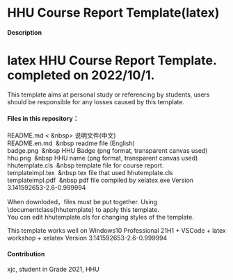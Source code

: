 # HHU Course Report Template(latex)

#### Description
# latex HHU Course Report Template. completed on 2022/10/1.  
This template aims at personal study or referencing by students, users should be responsible for any losses caused by this template.

#### Files in this repository：  
README.md           <&nbsp;&nbsp>        说明文件(中文)    
README.en.md      &nbsp;&nbsp          readme file (English)    
badge.png         &nbsp;&nbsp         HHU Badge (png format, transparent canvas used)    
hhu.png           &nbsp;&nbsp         HHU name (png format, transparent canvas used)    
hhutemplate.cls   &nbsp;&nbsp         template file for course report.    
templateimpl.tex  &nbsp;&nbsp         tex file that used hhutemplate.cls    
templateimpl.pdf   &nbsp;&nbsp        pdf file compiled by xelatex.exe Version 3.141592653-2.6-0.999994    


When downloded，files must be put together. Using \documentclass{hhutemplate} to apply this template.    
You can edit hhutemplate.cls for changing styles of the template.    

This template works well on Windows10 Professional 21H1 + VSCode + latex workshop + xelatex Version 3.141592653-2.6-0.999994    

#### Contribution    

xjc, student in Grade 2021, HHU    

